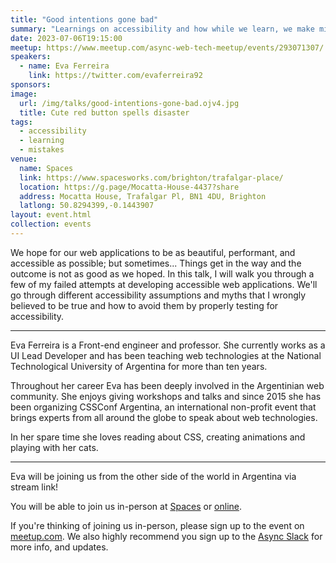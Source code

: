 ```yaml
---
title: "Good intentions gone bad"
summary: "Learnings on accessibility and how while we learn, we make mistakes and sometimes we make things worse"
date: 2023-07-06T19:15:00
meetup: https://www.meetup.com/async-web-tech-meetup/events/293071307/
speakers:
  - name: Eva Ferreira
    link: https://twitter.com/evaferreira92
sponsors:
image:
  url: /img/talks/good-intentions-gone-bad.ojv4.jpg
  title: Cute red button spells disaster
tags:
  - accessibility
  - learning
  - mistakes
venue:
  name: Spaces
  link: https://www.spacesworks.com/brighton/trafalgar-place/
  location: https://g.page/Mocatta-House-4437?share
  address: Mocatta House, Trafalgar Pl, BN1 4DU, Brighton
  latlong: 50.8294399,-0.1443907
layout: event.html
collection: events
---
```


We hope for our web applications to be as beautiful, performant, and accessible as possible; but sometimes... Things get in the way and the outcome is not as good as we hoped. In this talk, I will walk you through a few of my failed attempts at developing accessible web applications. We'll go through different accessibility assumptions and myths that I wrongly believed to be true and how to avoid them by properly testing for accessibility.

---

Eva Ferreira is a Front-end engineer and professor. She currently works as a UI Lead Developer and has been teaching web technologies at the National Technological University of Argentina for more than ten years.

Throughout her career Eva has been deeply involved in the Argentinian web community. She enjoys giving workshops and talks and since 2015 she has been organizing CSSConf Argentina, an international non-profit event that brings experts from all around the globe to speak about web technologies.

In her spare time she loves reading about CSS, creating animations and playing with her cats.

---

Eva will be joining us from the other side of the world in Argentina via stream link!

You will be able to join us in-person at [Spaces](https://www.spacesworks.com/brighton/trafalgar-place/) or [online](https://www.youtube.com/watch?v=gEJiDMw8Lww).

If you're thinking of joining us in-person, please sign up to the event on [meetup.com](https://www.meetup.com/async-web-tech-meetup/events/293071307/). We also highly recommend you sign up to the [Async Slack](https://join.slack.com/t/asyncjs/shared_invite/zt-1aguxx86q-XjF_yWcFoJ8fyYYzoqgDaQ) for more info, and updates.
